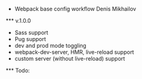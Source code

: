 * Webpack base config workflow
Denis Mikhailov

*** v.1.0.0
- Sass support
- Pug support
- dev and prod mode toggling
- webpack-dev-server, HMR, live-reload support
- custom server (without live-reload) support

*** Todo:

